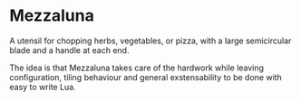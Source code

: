 # Mezzaluna

A utensil for chopping herbs, vegetables, or pizza, with a large semicircular blade and a handle at each end.

The idea is that Mezzaluna takes care of the hardwork while leaving configuration, tiling behaviour and general exstensability to be done with easy to write Lua.
